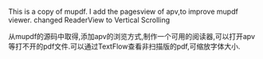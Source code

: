 This is a copy of mupdf.
I add the pagesview of apv,to improve mupdf viewer.
changed ReaderView to Vertical Scrolling


从mupdf的源码中取得,添加apv的浏览方式,制作一个可用的阅读器,可以打开apv等打不开的pdf文件.可以通过TextFlow查看非扫描版的pdf,可缩放字体大小.
